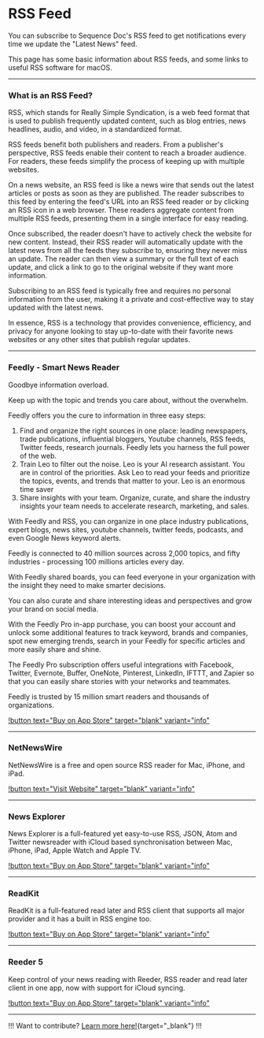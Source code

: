 <!--
Feedly - Smart News Reader
NetNewsWire
News Explorer
ReadKit
Reeder 5
-->
# RSS Feed

You can subscribe to Sequence Doc's RSS feed to get notifications every time we update the "Latest News" feed.

This page has some basic information about RSS feeds, and some links to useful RSS software for macOS.

---

### What is an RSS Feed?

RSS, which stands for Really Simple Syndication, is a web feed format that is used to publish frequently updated content, such as blog entries, news headlines, audio, and video, in a standardized format.

RSS feeds benefit both publishers and readers. From a publisher's perspective, RSS feeds enable their content to reach a broader audience. For readers, these feeds simplify the process of keeping up with multiple websites.

On a news website, an RSS feed is like a news wire that sends out the latest articles or posts as soon as they are published. The reader subscribes to this feed by entering the feed's URL into an RSS feed reader or by clicking an RSS icon in a web browser. These readers aggregate content from multiple RSS feeds, presenting them in a single interface for easy reading.

Once subscribed, the reader doesn't have to actively check the website for new content. Instead, their RSS reader will automatically update with the latest news from all the feeds they subscribe to, ensuring they never miss an update. The reader can then view a summary or the full text of each update, and click a link to go to the original website if they want more information.

Subscribing to an RSS feed is typically free and requires no personal information from the user, making it a private and cost-effective way to stay updated with the latest news.

In essence, RSS is a technology that provides convenience, efficiency, and privacy for anyone looking to stay up-to-date with their favorite news websites or any other sites that publish regular updates.

---

### Feedly - Smart News Reader

Goodbye information overload.

Keep up with the topic and trends you care about, without the overwhelm.

Feedly offers you the cure to information in three easy steps:

1. Find and organize the right sources in one place: leading newspapers, trade publications, influential bloggers, Youtube channels, RSS feeds, Twitter feeds, research journals. Feedly lets you harness the full power of the web.
2. Train Leo to filter out the noise. Leo is your AI research assistant. You are in control of the priorities. Ask Leo to read your feeds and prioritize the topics, events, and trends that matter to your. Leo is an enormous time saver
3. Share insights with your team. Organize, curate, and share the industry insights your team needs to accelerate research, marketing, and sales.

With Feedly and RSS, you can organize in one place industry publications, expert blogs, news sites, youtube channels, twitter feeds, podcasts, and even Google News keyword alerts.

Feedly is connected to 40 million sources across 2,000 topics, and fifty industries - processing 100 millions articles every day.

With Feedly shared boards, you can feed everyone in your organization with the insight they need to make smarter decisions.

You can also curate and share interesting ideas and perspectives and grow your brand on social media.

With the Feedly Pro in-app purchase, you can boost your account and unlock some additional features to track keyword, brands and companies, spot new emerging trends, search in your Feedly for specific articles and more easily share and shine.

The Feedly Pro subscription offers useful integrations with Facebook, Twitter, Evernote, Buffer, OneNote, Pinterest, LinkedIn, IFTTT, and Zapier so that you can easily share stories with your networks and teammates.

Feedly is trusted by 15 million smart readers and thousands of organizations.

[!button text="Buy on App Store" target="blank" variant="info"](https://apps.apple.com/us/app/feedly-smart-news-reader/id396069556)

---

### NetNewsWire

NetNewsWire is a free and open source RSS reader for Mac, iPhone, and iPad.

[!button text="Visit Website" target="blank" variant="info"](https://netnewswire.com/)

---

### News Explorer

News Explorer is a full-featured yet easy-to-use RSS, JSON, Atom and Twitter newsreader with iCloud based synchronisation between Mac, iPhone, iPad, Apple Watch and Apple TV.

[!button text="Buy on App Store" target="blank" variant="info"](https://apps.apple.com/us/app/news-explorer/id1032670789)

---

### ReadKit

ReadKit is a full-featured read later and RSS client that supports all major provider and it has a built in RSS engine too.

[!button text="Buy on App Store" target="blank" variant="info"](https://apps.apple.com/app/id1615798039)

---

### Reeder 5

Keep control of your news reading with Reeder, RSS reader and read later client in one app, now with support for iCloud syncing.

[!button text="Buy on App Store" target="blank" variant="info"](https://apps.apple.com/app/id1529448980)

---

!!!
Want to contribute? [Learn more here!](/contribute/){target="_blank"}
!!!
